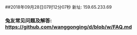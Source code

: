 ##2018年09月28日07时12分07秒 新址: 159.65.233.69
### 兔友常见问题及解答: https://github.com/wanggonging/d/blob/w/FAQ.md
